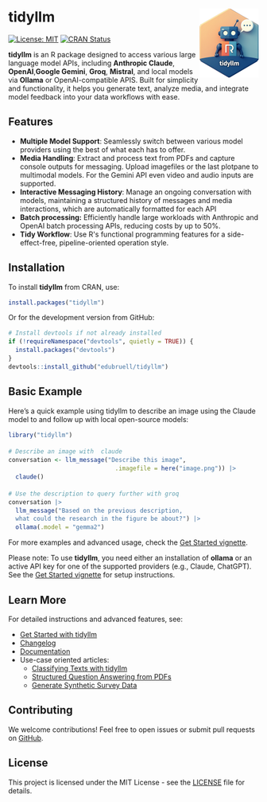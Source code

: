 # tidyllm <a href="https://edubruell.github.io/tidyllm/"><img src="man/figures/logo.png" align="right" height="139" alt="tidyllm website" /></a>

[![License: MIT](https://img.shields.io/badge/License-MIT-yellow.svg)](https://opensource.org/licenses/MIT)
[![CRAN Status](https://www.r-pkg.org/badges/version/tidyllm)](https://cran.r-project.org/package=tidyllm)


**tidyllm** is an R package designed to access various large language model APIs, including **Anthropic Claude**, **OpenAI**,**Google Gemini**, **Groq**, **Mistral**, and local models via **Ollama** or OpenAI-compatible APIS. Built for simplicity and functionality, it helps you generate text, analyze media, and integrate model feedback into your data workflows with ease.

## Features

- **Multiple Model Support**: Seamlessly switch between various model providers using the best of what each has to offer.
- **Media Handling**: Extract and process text from PDFs and capture console outputs for messaging. Upload imagefiles or the last plotpane to multimodal models. For the Gemini API even video and audio inputs are supported.
- **Interactive Messaging History**: Manage an ongoing conversation with models, maintaining a structured history of messages and media interactions, which are automatically formatted for each API
- **Batch processing:** Efficiently handle large workloads with Anthropic and OpenAI batch processing APIs, reducing costs by up to 50%.
- **Tidy Workflow**: Use R's functional programming features for a side-effect-free, pipeline-oriented operation style.

## Installation

To install **tidyllm** from CRAN, use:

```r
install.packages("tidyllm")
```

Or for the development version from GitHub:
```r
# Install devtools if not already installed
if (!requireNamespace("devtools", quietly = TRUE)) {
  install.packages("devtools")
}
devtools::install_github("edubruell/tidyllm")
```

## Basic Example

Here’s a quick  example using tidyllm to describe an image using the Claude model 
to and follow up with local open-source models:

```R
library("tidyllm")

# Describe an image with  claude
conversation <- llm_message("Describe this image", 
                              .imagefile = here("image.png")) |>
  claude()

# Use the description to query further with groq
conversation |>
  llm_message("Based on the previous description,
  what could the research in the figure be about?") |>
  ollama(.model = "gemma2")
```

For more examples and advanced usage, check the [Get Started vignette](https://edubruell.github.io/tidyllm/articles/tidyllm.html).

Please note: To use **tidyllm**, you need either an installation of **ollama** or an active API key for one of the supported providers (e.g., Claude, ChatGPT). See the [Get Started vignette](https://edubruell.github.io/tidyllm/articles/tidyllm.html) for setup instructions.

## Learn More

For detailed instructions and advanced features, see:

- [Get Started with tidyllm](https://edubruell.github.io/tidyllm/articles/tidyllm.html)
- [Changelog](https://edubruell.github.io/tidyllm/news/)
- [Documentation](https://edubruell.github.io/tidyllm/)
- Use-case oriented articles: 
  - [Classifying Texts with tidyllm](https://edubruell.github.io/tidyllm/articles/tidyllm_classifiers.html)
  - [Structured Question Answering from PDFs](https://edubruell.github.io/tidyllm/articles/tidyllm-pdfquestions.html)
  - [Generate Synthetic Survey Data](https://edubruell.github.io/tidyllm/articles/tidyllm-synthetic-data.html)
  
## Contributing

We welcome contributions! Feel free to open issues or submit pull requests on [GitHub](https://github.com/edubruell/tidyllm).

## License

This project is licensed under the MIT License - see the [LICENSE](https://opensource.org/licenses/MIT) file for details.

